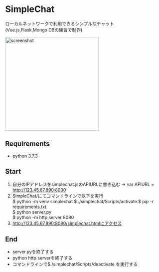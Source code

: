 # SimpleChat
ローカルネットワークで利用できるシンプルなチャット  
(Vue.js,Flask,Mongo DBの練習で制作)  
  
<img width="300" alt="screenshot" src="https://user-images.githubusercontent.com/56730772/72658208-0d399300-39f1-11ea-8089-db9bbdc78ecf.png">


## Requirements
* python 3.7.3

## Start
1. 自分のIPアドレスをsimplechat.jsのAPIURLに書き込む -> var APIURL = http://123.45.67.890:8000  
2. SimpleChat/にてコマンドラインで以下を実行  
$ python -m venv simplechat
$ ./simplechat/Scripts/activate
$ pip -r requirements.txt  
$ python server.py  
$ python -m http.server 8080
3. http://123.45.67.890:8080/simplechat.htmlにアクセス  

## End
* server.pyを終了する
* python http.serverを終了する
* コマンドラインで$./simplechat/Scripts/deactivate を実行する
